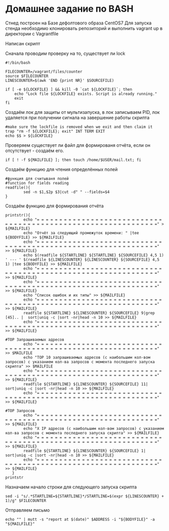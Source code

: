 # Домашнее задание по BASH

Стнед построен на Базе дефолтового образа CentOS7
Для запуска стенда необходимо клонировать репозиторий и выполнить vagrant up в директории с Vagrantfile

Написан скрипт

Сначала проводим проверку на то, существует ли lock

    #!/bin/bash

    FILECOUNTER=/vagrant/files/counter
    source $FILECOUNTER
    LINESCOUNTER=$(awk 'END {print NR}' $SOURCEFILE)

    if [ -e ${LOCKFILE} ] && kill -0 `cat ${LOCKFILE}`; then
        echo "Lock file ${LOCKFILE} exists. Script is already running."
        exit
    fi

Создаём лок для защиты от мультизапуска, в лок записываем PID, лок удаляется при получении сигнала на завершение работы скрипта

    #make sure the lockfile is removed when we exit and then claim it
    trap "rm -f ${LOCKFILE}; exit" INT TERM EXIT
    echo $$ > ${LOCKFILE}

Проверяем существует ли файл для формированя отчёта, если он отсутствует - создаём его.

    if [ ! -f ${MAILFILE} ]; then touch /home/$USER/mail.txt; fi

Создаём функцию для чтения определённых полей

    #функция для считываня полей
    #function for fields reading
    readfile(){
            sed -n $1,$2p $3|cut -d" " --fields=$4
    }

Создаём функцию для формирования отчёта

    printstr(){
            echo "= = = = = = = = = = = = = = = = = = = = = = = = = = = = = = = = = = = = = = = = = = = = = = = = = = = = = = = = = = = = = =" > ${MAILFILE}
            echo "Отчёт за следующий промежуток времени: " |tee ${BODYFILE} >> ${MAILFILE}
            echo "= = = = = = = = = = = = = = = = = = = = = = = = = = = = = = = = = = = = = = = = = = = = = = = = = = = = = = = = = = = = = =" >> ${MAILFILE}
            echo $(readfile ${STARTLINE} ${STARTLINE} ${SOURCEFILE} 4,5 1) ' --- ' $(readfile ${LINESCOUNTER} ${LINESCOUNTER} ${SOURCEFILE} 4,5 1) |tee ${BODYFILE} >> ${MAILFILE}
            echo "= = = = = = = = = = = = = = = = = = = = = = = = = = = = = = = = = = = = = = = = = = = = = = = = = = = = = = = = = = = = = =" >> ${MAILFILE}
            echo "= = = = = = = = = = = = = = = = = = = = = = = = = = = = = = = = = = = = = = = = = = = = = = = = = = = = = = = = = = = = = =" >> ${MAILFILE}
            echo "Список ошибок и их типы" >> ${MAILFILE}
            echo "= = = = = = = = = = = = = = = = = = = = = = = = = = = = = = = = = = = = = = = = = = = = = = = = = = = = = = = = = = = = = =" >> ${MAILFILE}
            readfile ${STARTLINE} ${LINESCOUNTER} ${SOURCEFILE} 9|grep [45].. |  sort|uniq -c |sort -nr|head -n 10 >> ${MAILFILE}
            echo "= = = = = = = = = = = = = = = = = = = = = = = = = = = = = = = = = = = = = = = = = = = = = = = = = = = = = = = = = = = = = =" >> ${MAILFILE}

    #TOP Запрашиваемых адресов
            echo "= = = = = = = = = = = = = = = = = = = = = = = = = = = = = = = = = = = = = = = = = = = = = = = = = = = = = = = = = = = = = =" >> $MAILFILE
            echo "TOP 10 запрашиваемых адресов (с наибольшим кол-вом запросов) с указанием кол-ва запросов c момента последнего запуска скрипта" >> $MAILFILE
            echo "= = = = = = = = = = = = = = = = = = = = = = = = = = = = = = = = = = = = = = = = = = = = = = = = = = = = = = = = = = = = = =" >> ${MAILFILE}
            readfile ${STARTLINE} ${LINESCOUNTER} ${SOURCEFILE} 11| sort|uniq -c |sort -nr|head -n 10 >> ${MAILFILE}
            echo "= = = = = = = = = = = = = = = = = = = = = = = = = = = = = = = = = = = = = = = = = = = = = = = = = = = = = = = = = = = = = =" >> ${MAILFILE}

    #TOP Запросов 
            echo "= = = = = = = = = = = = = = = = = = = = = = = = = = = = = = = = = = = = = = = = = = = = = = = = = = = = = = = = = = = = = =" >> ${MAILFILE}
            echo "X IP адресов (с наибольшим кол-вом запросов) с указанием кол-ва запросов c момента последнего запуска скрипта" >> ${MAILFILE}
            echo "= = = = = = = = = = = = = = = = = = = = = = = = = = = = = = = = = = = = = = = = = = = = = = = = = = = = = = = = = = = = = =" >> ${MAILFILE}
            readfile ${STARTLINE} ${LINESCOUNTER} ${SOURCEFILE} 1| sort|uniq -c |sort -nr|head -n 10 >> ${MAILFILE}
            echo "= = = = = = = = = = = = = = = = = = = = = = = = = = = = = = = = = = = = = = = = = = = = = = = = = = = = = = = = = = = = = =" >> ${MAILFILE}
       }
    printstr

Назначаем начало строки для следующего запуска скрипта

    sed -i "s/.*STARTLINE=${STARTLINE}*/STARTLINE=$(expr ${LINESCOUNTER} + 1)/g" $FILECOUNTER

Отправляем письмо

    echo "" | mutt -s "report at $(date)" $ADDRESS -i "${BODYFILE}" -a "${MAILFILE}"
